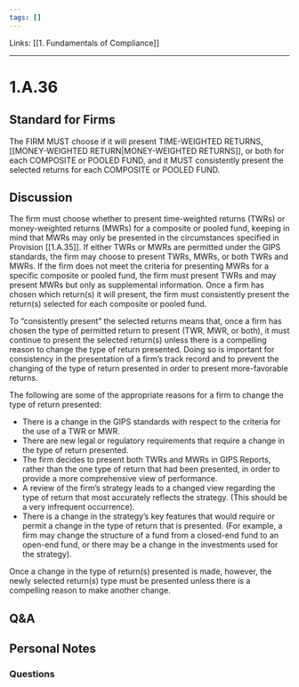```yaml
---
tags: []
---
```

Links: [[1. Fundamentals of Compliance]]
___
# 1.A.36
## Standard for Firms
The FIRM MUST choose if it will present TIME-WEIGHTED RETURNS, [[MONEY-WEIGHTED RETURN|MONEY-WEIGHTED RETURNS]], or both for each COMPOSITE or POOLED FUND, and it MUST consistently present the selected returns for each COMPOSITE or POOLED FUND.
## Discussion
The firm must choose whether to present time-weighted returns (TWRs) or money-weighted returns (MWRs) for a composite or pooled fund, keeping in mind that MWRs may only be presented in the circumstances specified in Provision [[1.A.35]]. If either TWRs or MWRs are permitted under the GIPS standards, the firm may choose to present TWRs, MWRs, or both TWRs and MWRs. If the firm does not meet the criteria for presenting MWRs for a specific composite or pooled fund, the firm must present TWRs and may present MWRs but only as supplemental information. Once a firm has chosen which return(s) it will present, the firm must consistently present the return(s) selected for each composite or pooled fund.

To “consistently present” the selected returns means that, once a firm has chosen the type of permitted return to present (TWR, MWR, or both), it must continue to present the selected return(s) unless there is a compelling reason to change the type of return presented. Doing so is important for consistency in the presentation of a firm’s track record and to prevent the changing of the type of return presented in order to present more-favorable returns.

The following are some of the appropriate reasons for a firm to change the type of return presented:

- There is a change in the GIPS standards with respect to the criteria for the use of a TWR or MWR.
- There are new legal or regulatory requirements that require a change in the type of return presented.
- The firm decides to present both TWRs and MWRs in GIPS Reports, rather than the one type of return that had been presented, in order to provide a more comprehensive view of performance.
- A review of the firm’s strategy leads to a changed view regarding the type of return that most accurately reflects the strategy. (This should be a very infrequent occurrence).
- There is a change in the strategy’s key features that would require or permit a change in the type of return that is presented. (For example, a firm may change the structure of a fund from a closed-end fund to an open-end fund, or there may be a change in the investments used for the strategy).

Once a change in the type of return(s) presented is made, however, the newly selected return(s) type must be presented unless there is a compelling reason to make another change.
## Q&A

## Personal Notes

### Questions